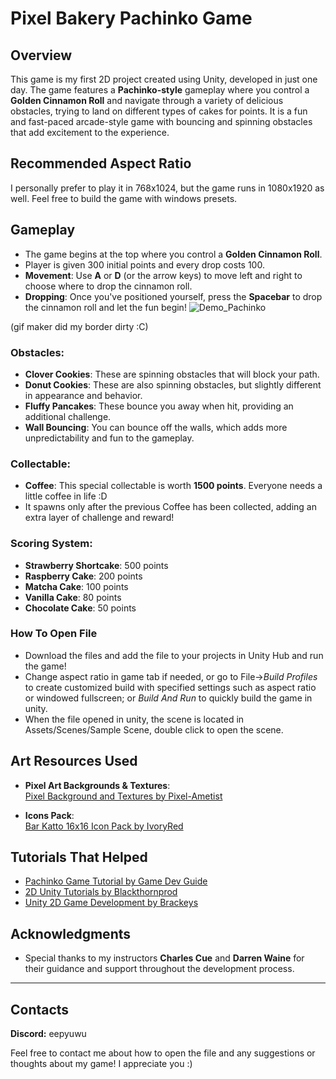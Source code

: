 # Pixel Bakery Pachinko Game

## Overview

This game is my first 2D project created using Unity, developed in just one day. The game features a **Pachinko-style** gameplay where you control a **Golden Cinnamon Roll** and navigate through a variety of delicious obstacles, trying to land on different types of cakes for points. It is a fun and fast-paced arcade-style game with bouncing and spinning obstacles that add excitement to the experience.

## Recommended Aspect Ratio
I personally prefer to play it in 768x1024, but the game runs in 1080x1920 as well. Feel free to build the game with windows presets.

## Gameplay

- The game begins at the top where you control a **Golden Cinnamon Roll**.
- Player is given 300 initial points and every drop costs 100. 
- **Movement**: Use **A** or **D** (or the arrow keys) to move left and right to choose where to drop the cinnamon roll.
- **Dropping**: Once you've positioned yourself, press the **Spacebar** to drop the cinnamon roll and let the fun begin!
![Demo_Pachinko](https://github.com/user-attachments/assets/d4fc4cc7-a1dc-42cc-bf67-cd79611f8c83)

(gif maker did my border dirty :C)


### Obstacles:
- **Clover Cookies**: These are spinning obstacles that will block your path.
- **Donut Cookies**: These are also spinning obstacles, but slightly different in appearance and behavior.
- **Fluffy Pancakes**: These bounce you away when hit, providing an additional challenge.
- **Wall Bouncing**: You can bounce off the walls, which adds more unpredictability and fun to the gameplay.

### Collectable:
- **Coffee**: This special collectable is worth **1500 points**.  Everyone needs a little coffee in life :D
- It spawns only after the previous Coffee has been collected, adding an extra layer of challenge and reward!

### Scoring System:
- **Strawberry Shortcake**: 500 points
- **Raspberry Cake**: 200 points
- **Matcha Cake**: 100 points
- **Vanilla Cake**: 80 points
- **Chocolate Cake**: 50 points
  
### How To Open File

- Download the files and add the file to your projects in Unity Hub and run the game! 
- Change aspect ratio in game tab if needed, or go to File->*Build Profiles* to create customized build with specified settings such as aspect ratio or windowed fullscreen; or *Build And Run* to quickly build the game in unity.
- When the file opened in unity, the scene is located in Assets/Scenes/Sample Scene, double click to open the scene.
  
## Art Resources Used

- **Pixel Art Backgrounds & Textures**:  
  [Pixel Background and Textures by Pixel-Ametist](https://pixel-ametist.itch.io/pixel-background-and-textures)
  
- **Icons Pack**:  
  [Bar Katto 16x16 Icon Pack by IvoryRed](https://ivoryred.itch.io/bar-katto-16x16-icon-pack)

## Tutorials That Helped

- [Pachinko Game Tutorial by Game Dev Guide](https://www.youtube.com/watch?v=liDKiD6yv8E)
- [2D Unity Tutorials by Blackthornprod](https://www.youtube.com/watch?v=MFyrt3t5nXU)
- [Unity 2D Game Development by Brackeys](https://www.youtube.com/watch?v=EV4wFb78FFs)

## Acknowledgments

- Special thanks to my instructors **Charles Cue** and **Darren Waine** for their guidance and support throughout the development process.

---
## Contacts

**Discord:** eepyuwu

Feel free to contact me about how to open the file and any suggestions or thoughts about my game! I appreciate you :)

